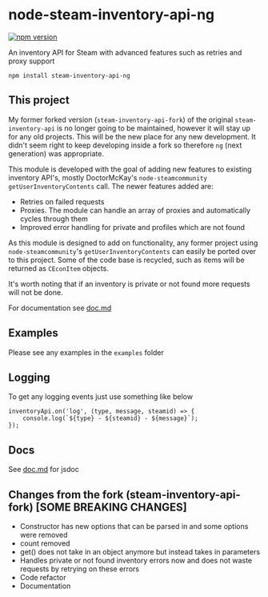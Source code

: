 # node-steam-inventory-api-ng
[![npm version](https://img.shields.io/npm/v/steam-inventory-api-ng.svg)](https://npmjs.com/package/steam-inventory-api-ng) 

An inventory API for Steam with advanced features such as retries and proxy support

```
npm install steam-inventory-api-ng
```

## This project

My former forked version (`steam-inventory-api-fork`) of the original `steam-inventory-api` is no longer going to be maintained, however it will stay up for any old projects. This will be the new place for any new development. It didn't seem right to keep developing inside a fork so therefore `ng` (next generation) was appropriate.

This module is developed with the goal of adding new features to existing inventory API's, mostly DoctorMcKay's `node-steamcommunity` `getUserInventoryContents` call. The newer features added are:

- Retries on failed requests
- Proxies. The module can handle an array of proxies and automatically cycles through them
- Improved error handling for private and profiles which are not found

As this module is designed to add on functionality, any former project using `node-steamcommunity`'s `getUserInventoryContents` can easily be ported over to this project. Some of the code base is recycled, such as items will be returned as `CEconItem` objects.

It's worth noting that if an inventory is private or not found more requests will not be done.

For documentation see [doc.md](https://github.com/itsjfx/node-steam-inventory-api-ng/blob/master/doc.md)

## Examples

Please see any examples in the `examples` folder

## Logging

To get any logging events just use something like below
```
inventoryApi.on('log', (type, message, steamid) => {
	console.log(`${type} - ${steamid} - ${message}`);
});
```

## Docs
See [doc.md](https://github.com/itsjfx/node-steam-inventory-api-ng/blob/master/doc.md) for jsdoc

## Changes from the fork (steam-inventory-api-fork) [SOME BREAKING CHANGES]

- Constructor has new options that can be parsed in and some options were removed
- count removed
- get() does not take in an object anymore but instead takes in parameters
- Handles private or not found inventory errors now and does not waste requests by retrying on these errors
- Code refactor
- Documentation

